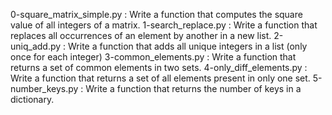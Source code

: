 0-square_matrix_simple.py : Write a function that computes the square value of all integers of a matrix.
1-search_replace.py : Write a function that replaces all occurrences of an element by another in a new list.
2-uniq_add.py : Write a function that adds all unique integers in a list (only once for each integer)
3-common_elements.py : Write a function that returns a set of common elements in two sets.
4-only_diff_elements.py : Write a function that returns a set of all elements present in only one set.
5-number_keys.py : Write a function that returns the number of keys in a dictionary.
